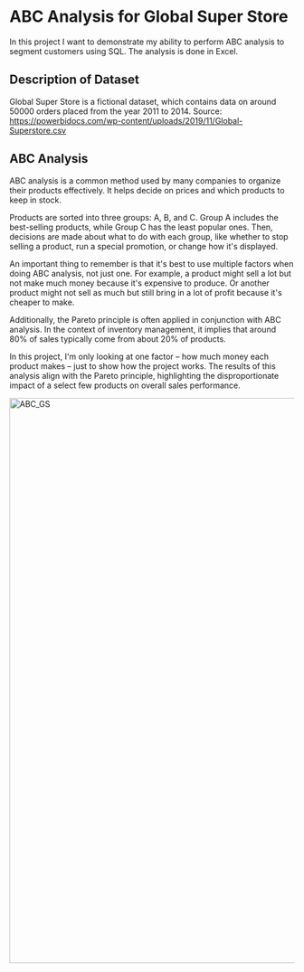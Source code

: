 # ABC Analysis for Global Super Store

In this project I want to demonstrate my ability to perform ABC analysis to segment customers using SQL. The analysis is done in Excel. 

## Description of Dataset

Global Super Store is a fictional dataset, which contains data on around 50000 orders placed from the year 2011 to 2014. Source: https://powerbidocs.com/wp-content/uploads/2019/11/Global-Superstore.csv

## ABC Analysis

ABC analysis is a common method used by many companies to organize their products effectively. It helps decide on prices and which products to keep in stock.

Products are sorted into three groups: A, B, and C. Group A includes the best-selling products, while Group C has the least popular ones. Then, decisions are made about what to do with each group, like whether to stop selling a product, run a special promotion, or change how it's displayed.

An important thing to remember is that it's best to use multiple factors when doing ABC analysis, not just one. For example, a product might sell a lot but not make much money because it's expensive to produce. Or another product might not sell as much but still bring in a lot of profit because it's cheaper to make.

Additionally, the Pareto principle is often applied in conjunction with ABC analysis. In the context of inventory management, it implies that around 80% of sales typically come from about 20% of products.

In this project, I'm only looking at one factor – how much money each product makes – just to show how the project works. The results of this analysis align with the Pareto principle, highlighting the disproportionate impact of a select few products on overall sales performance.

<img width="1000" alt="ABC_GS" src="https://github.com/redpanda-fi/rfm_sql/assets/152161275/aeab99c1-50e7-45f4-939a-2e1938eca311">
